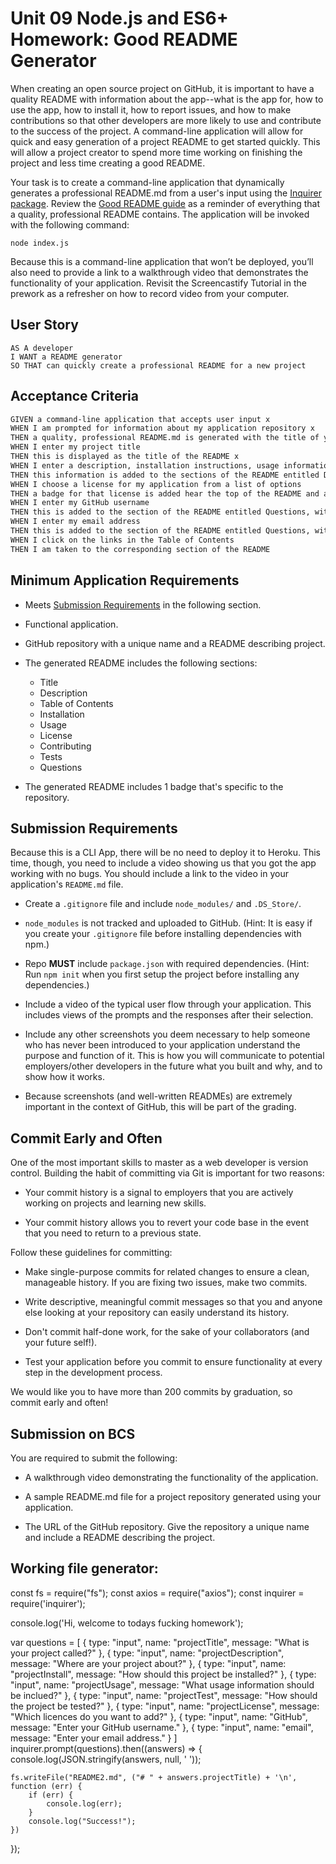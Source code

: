 # Unit 09 Node.js and ES6+ Homework: Good README Generator

When creating an open source project on GitHub, it is important to have a quality README with information about the app--what is the app for, how to use the app, how to install it, how to report issues, and how to make contributions so that other developers are more likely to use and contribute to the success of the project. A command-line application will allow for quick and easy generation of a project README to get started quickly. This will allow a project creator to spend more time working on finishing the project and less time creating a good README.

Your task is to create a command-line application that dynamically generates a professional README.md from a user's input using the [Inquirer package](https://www.npmjs.com/package/inquirer). Review the [Good README guide](../../01-HTML-Git-CSS/04-Supplemental/Good-README-Guide/README.md) as a reminder of everything that a quality, professional README contains. The application will be invoked with the following command:

```
node index.js
```

Because this is a command-line application that won’t be deployed, you’ll also need to provide a link to a walkthrough video that demonstrates the functionality of your application. Revisit the Screencastify Tutorial in the prework as a refresher on how to record video from your computer.

## User Story

```
AS A developer
I WANT a README generator
SO THAT can quickly create a professional README for a new project
```

## Acceptance Criteria

```md
GIVEN a command-line application that accepts user input x
WHEN I am prompted for information about my application repository x
THEN a quality, professional README.md is generated with the title of your project and sections entitled Description, Table of Contents, Installation, Usage, License, Contributing, Tests, and Questions 
WHEN I enter my project title
THEN this is displayed as the title of the README x
WHEN I enter a description, installation instructions, usage information, contribution guidelines, and test instructions x
THEN this information is added to the sections of the README entitled Description, Installation, Usage, Contributing, and Tests x
WHEN I choose a license for my application from a list of options
THEN a badge for that license is added hear the top of the README and a notice is added to the section of the README entitled License that explains which license the application is covered under
WHEN I enter my GitHub username
THEN this is added to the section of the README entitled Questions, with a link to my GitHub profile x
WHEN I enter my email address
THEN this is added to the section of the README entitled Questions, with instructions on how to reach me with additional questions x
WHEN I click on the links in the Table of Contents
THEN I am taken to the corresponding section of the README
```

## Minimum Application Requirements

* Meets [Submission Requirements](#submission-requirements) in the following section.

* Functional application.

* GitHub repository with a unique name and a README describing project.

* The generated README includes the following sections: 

  * Title
  * Description
  * Table of Contents
  * Installation
  * Usage
  * License
  * Contributing
  * Tests
  * Questions

* The generated README includes 1 badge that's specific to the repository.


## Submission Requirements

Because this is a CLI App, there will be no need to deploy it to Heroku. This time, though, you need to include a video showing us that you got the app working with no bugs. You should include a link to the video in your application's `README.md` file.

* Create a `.gitignore` file and include `node_modules/` and `.DS_Store/`.

* `node_modules` is not tracked and uploaded to GitHub. (Hint: It is easy if you create your `.gitignore` file before installing dependencies with npm.)

* Repo **MUST** include `package.json` with required dependencies. (Hint: Run `npm init` when you first setup the project before installing any dependencies.)

* Include a video of the typical user flow through your application. This includes views of the prompts and the responses after their selection.

* Include any other screenshots you deem necessary to help someone who has never been introduced to your application understand the purpose and function of it. This is how you will communicate to potential employers/other developers in the future what you built and why, and to show how it works.

* Because screenshots (and well-written READMEs) are extremely important in the context of GitHub, this will be part of the grading.

## Commit Early and Often

One of the most important skills to master as a web developer is version control. Building the habit of committing via Git is important for two reasons:

* Your commit history is a signal to employers that you are actively working on projects and learning new skills.

* Your commit history allows you to revert your code base in the event that you need to return to a previous state.

Follow these guidelines for committing:

* Make single-purpose commits for related changes to ensure a clean, manageable history. If you are fixing two issues, make two commits.

* Write descriptive, meaningful commit messages so that you and anyone else looking at your repository can easily understand its history.

* Don't commit half-done work, for the sake of your collaborators (and your future self!).

* Test your application before you commit to ensure functionality at every step in the development process.

We would like you to have more than 200 commits by graduation, so commit early and often!

## Submission on BCS

You are required to submit the following:

* A walkthrough video demonstrating the functionality of the application. 

* A sample README.md file for a project repository generated using your application.

* The URL of the GitHub repository. Give the repository a unique name and include a README describing the project.





## Working file generator:


const fs = require("fs");
const axios = require("axios");
const inquirer = require('inquirer');

console.log('Hi, welcome to todays fucking homework');

var questions = [
    {
        type: "input",
        name: "projectTitle",
        message: "What is your project called?"
    },
    {
        type: "input",
        name: "projectDescription",
        message: "Where are your project about?"
    },
    {
        type: "input",
        name: "projectInstall",
        message: "How should this project be installed?"
    },
    {
        type: "input",
        name: "projectUsage",
        message: "What usage information should be inclued?"
    },
    {
        type: "input",
        name: "projectTest",
        message: "How should the project be tested?"
    },
    {
        type: "input",
        name: "projectLicense",
        message: "Which licences do you want to add?"
    },
    {
        type: "input",
        name: "GitHub",
        message: "Enter your GitHub username."
    },
    {
        type: "input",
        name: "email",
        message: "Enter your email address."
    }
]
inquirer.prompt(questions).then((answers) => {
    console.log(JSON.stringify(answers, null, '  '));


    fs.writeFile("README2.md", ("# " + answers.projectTitle) + '\n', function (err) {
        if (err) {
            console.log(err);
        }
        console.log("Success!");
    })
});